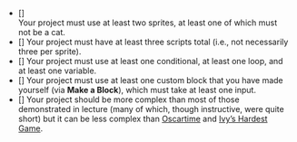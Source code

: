 - []    
    Your project must use at least two sprites, at least one of which must not be a cat.
- []  Your project must have at least three scripts total (i.e., not necessarily three per sprite).
- []  Your project must use at least one conditional, at least one loop, and at least one variable.
- []  Your project must use at least one custom block that you have made yourself (via **Make a Block**), which must take at least one input.
- []   Your project should be more complex than most of those demonstrated in lecture (many of which, though instructive, were quite short) but it can be less complex than [Oscartime](https://scratch.mit.edu/projects/277537196) and [Ivy’s Hardest Game](https://scratch.mit.edu/projects/326129433).
